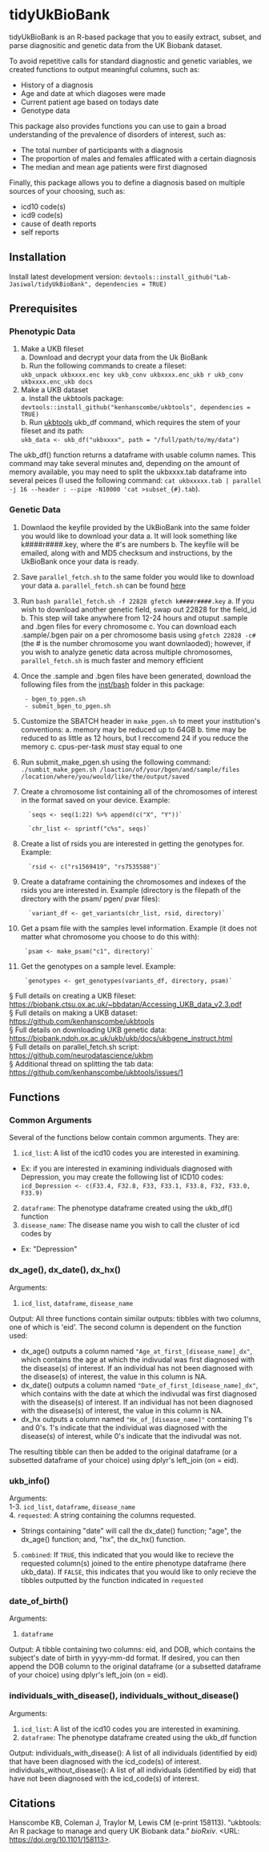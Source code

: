 # tidyUkBioBank

tidyUkBioBank is an R-based package that you to easily extract, subset, and parse diagnositic and genetic data from the UK Biobank dataset.

To avoid repetitive calls for standard diagnostic and genetic variables, we created functions to output meaningful columns, such as:

- History of a diagnosis
- Age and date at which diagoses were made
- Current patient age based on todays date
- Genotype data

This package also provides functions you can use to gain a broad understanding of the prevalence of disorders of interest, such as:

- The total number of participants with a diagnosis
- The proportion of males and females afflicated with a certain diagnosis
- The median and mean age patients were first diagnosed

Finally, this package allows you to define a diagnosis based on multiple sources of your choosing, such as:

- icd10 code(s)
- icd9 code(s)
- cause of death reports
- self reports

## Installation
Install latest development version: `devtools::install_github("Lab-Jasiwal/tidyUkBioBank", dependencies = TRUE)`

## Prerequisites 
### Phenotypic Data

 1. Make a UKB fileset                                                                                                                                   
        a. Download and decrypt your data from the Uk BioBank                                                                                           
        b. Run the following commands to create a fileset:                                                                                               
        `ukb_unpack ukbxxxx.enc key
         ukb_conv ukbxxxx.enc_ukb r
         ukb_conv ukbxxxx.enc_ukb docs`
 2. Make a UKB dataset                                                                                                                                  
        a.  Install the ukbtools package:                                                                                                     `devtools::install_github("kenhanscombe/ukbtools", dependencies = TRUE)`                                                                        
        b.  Run [ukbtools](https://kenhanscombe.github.io/ukbtools/articles/explore-ukb-data.html) ukb_df command, which requires the stem of your fileset and its path:                                                            
`ukb_data <- ukb_df("ukbxxxx", path = "/full/path/to/my/data")`

The ukb_df() function returns a dataframe with usable column names. This command may take several minutes and, depending on the amount of memory available, you may need to split the ukbxxxx.tab dataframe into several peices (I used the following command: `cat ukbxxxxx.tab | parallel -j 16 --header : --pipe -N10000 'cat >subset_{#}.tab`). 

### Genetic Data

1. Downlaod the keyfile provided by the UkBioBank into the same folder you would like to download your data
        a. It will look something like k####r####.key, where the #'s are numbers
        b. The keyfile will be emailed, along with and MD5 checksum and instructions, by the UkBioBank once your data is ready.
2. Save `parallel_fetch.sh` to the same folder you would like to download your data
        a. `parallel_fetch.sh` can be found [here](https://github.com/neurodatascience/ukbm)
3. Run `bash parallel_fetch.sh -f 22828 gfetch k####r####.key`
        a. If you wish to download another genetic field, swap out 22828 for the field_id
        b. This step will take anywhere from 12-24 hours and otuput .sample and .bgen files for every chromosome
        c. You can download each .sample/.bgen pair on a per chromosome basis using `gfetch 22828 -c#` (the # is the number chromosome you want downlaoded); however, if you wish to analyze genetic data across multiple chromosomes, `parallel_fetch.sh` is much faster and memory efficient
4. Once the .sample and .bgen files have been generated, download the following files from the [inst/bash](https://github.com/Lab-Jaiswal/tools4ukbb/tree/main/inst/bash) folder in this package:
        
        - bgen_to_pgen.sh
        - submit_bgen_to_pgen.sh
5. Customize the SBATCH header in `make_pgen.sh` to meet your institution's conventions:
        a. memory may be reduced up to 64GB
        b. time may be reduced to as little as 12 hours, but I reccomend 24 if you reduce the memory
        c. cpus-per-task *must* stay equal to one
6. Run submit_make_pgen.sh using the following command:
        `./sumbit_make_pgen.sh /loaction/of/your/bgen/and/sample/files /location/where/you/would/like/the/output/saved`
7. Create a chromosome list containing all of the chromosomes of interest in the format saved on your device. Example:

         `seqs <- seq(1:22) %>% append(c("X", "Y"))`
         
         `chr_list <- sprintf("c%s", seqs)`
8. Create a list of rsids you are interested in getting the genotypes for. Example:

         `rsid <- c("rs1569419", "rs7535588")`
9. Create a dataframe containing the chromosomes and indexes of the rsids you are interested in. Example (directory is the filepath of the directory with the psam/ pgen/ pvar files):

         `variant_df <- get_variants(chr_list, rsid, directory)` 
10. Get a psam file with the samples level information. Example (it does not matter what chromosome you choose to do this with):

         `psam <- make_psam("c1", directory)`
11. Get the genotypes on a sample level. Example:

         `genotypes <- get_genotypes(variants_df, directory, psam)`
        
§ Full details on creating a UKB fileset: https://biobank.ctsu.ox.ac.uk/~bbdatan/Accessing_UKB_data_v2.3.pdf   
§ Full details on making a UKB dataset: https://github.com/kenhanscombe/ukbtools      
§ Full details on downloading UKB genetic data: https://biobank.ndph.ox.ac.uk/ukb/ukb/docs/ukbgene_instruct.html   
§ Full details on parallel_fetch.sh script: https://github.com/neurodatascience/ukbm                                                                     
§ Additional thread on splitting the tab data: https://github.com/kenhanscombe/ukbtools/issues/1

## Functions

### Common Arguments

Several of the functions below contain common arguments. They are:

1. `icd_list`: A list of the icd10 codes you are interested in examining. 
* Ex: if you are interested in examining individuals diagnosed with Depression, you may create the following list of ICD10 codes:                     
`icd_Depression <- c(F33.4, F32.8, F33, F33.1, F33.8, F32, F33.0, F33.9)`  
2. `dataframe`: The phenotype dataframe created using the ukb_df() function
3. `disease_name`: The disease name you wish to call the cluster of icd codes by
* Ex: "Depression"

### dx_age(), dx_date(), dx_hx()

Arguments:
1. `icd_list`, `dataframe`, `disease_name`

Output:
All three functions contain similar outputs: tibbles with two columns, one of which is 'eid'. The second column is dependent on the function used: 
* dx_age() outputs a column named `"Age_at_first_[disease_name]_dx"`, which contains the age at which the indivudal was first diagnosed with the disease(s) of interest. If an individual has not been diagnosed with the disease(s) of interest, the value in this column is NA.
* dx_date() outputs a column named `"Date_of_first_[disease_name]_dx"`, which contains with the date at which the indivudal was first diagnosed with the disease(s) of interest. If an individual has not been diagnosed with the disease(s) of interest, the value in this column is NA.
* dx_hx outputs a column named `"Hx_of_[disease_name]"` containing 1's and 0's. 1's indicate that the individual was diagnosed with the disease(s) of interest, while 0's indicate that the indivudal was not. 

The resulting tibble can then be added to the original dataframe (or a subsetted dataframe of your choice) using dplyr's left_join (on = eid).

### ukb_info()

Arguments:                                                                                                                                           
1-3. `icd_list`, `dataframe`, `disease_name`  
4. `requested`: A string containing the columns requested.                                                                                              
* Strings containing "date" will call the dx_date() function; "age", the dx_age() function; and, "hx", the  dx_hx() function.    
5. `combined`: If `TRUE`, this indicated that you would like to recieve the requested column(s) joined to the entire phenotype dataframe (here ukb_data). If `FALSE`, this indicates that you would like to only recieve the tibbles outputted by the function indicated in `requested`


### date_of_birth()

Arguments: 
1. `dataframe`

Output:
A tibble containing two columns: eid, and DOB, which contains the subject's date of birth in yyyy-mm-dd format. If desired, you can then append the DOB column to the original dataframe (or a subsetted dataframe of your choice) using dplyr's left_join (on = eid).

### individuals_with_disease(), individuals_without_disease()

Arguments:
1. `icd_list`: A list of the icd10 codes you are interested in examining. 
2. `dataframe`: The phenotype dataframe created using the ukb_df function

Output: 
individuals_with_disease(): A list of all individuals (identified by eid) that have been diagnosed with the icd_code(s) of interest. 
individuals_without_disease(): A list of all individuals (identified by eid) that have not been diagnosed with the icd_code(s) of interest. 

## Citations
Hanscombe KB, Coleman J, Traylor M, Lewis CM (e-print 158113). “ukbtools: An R package to manage and query UK Biobank data.” _bioRxiv_. <URL: https://doi.org/10.1101/158113>.
